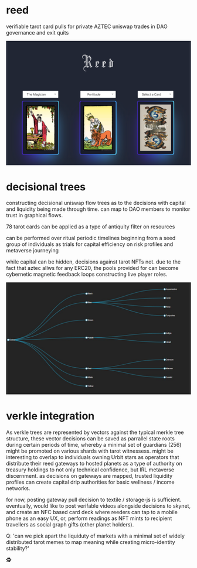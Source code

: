 # reed
verifiable tarot card pulls for private AZTEC uniswap trades in DAO governance and exit quits

![reed](./reed_interface_v2.png)


# decisional trees
constructing decisional uniswap flow trees as to the decisions with capital and liquidity being made through time. can map to DAO members to monitor trust in graphical flows.

78 tarot cards can be applied as a type of antiquity filter on resources

can be performed over ritual periodic timelines beginning from a seed group of individuals as trials for capital efficiency on risk profiles and metaverse journeying

while capital can be hidden, decisions against tarot NFTs not. due to the fact that aztec allws for any ERC20, the pools provided for can become cybernetic magnetic feedback loops constructing live player roles.

![tree](./decisional_trees.png)

# verkle integration

As verkle trees are represented by vectors against the typical merkle tree structure, these vector decisions can be saved as parrallel state roots during certain periods of time, whereby a minimal set of guardians (256) might be promoted on various shards with tarot witnessess. might be interesting to overlap to individuals owning Urbit stars as operators that distribute their reed gateways to hosted planets as a type of authority on treasury holdings to not only technical confidence, but IRL metaverse discernment. as decisions on gateways are mapped, trusted liquidity profiles can create capital drip authorities for basic wellness / income networks.

for now, posting gateway pull decision to textile / storage-js is sufficient. eventually, would like to post verifable videos alongside decisions to skynet, and create an NFC based card deck where reeders can tap to a mobile phone as an easy UX, or, perform readings as NFT mints to recipient travellers as social graph gifts (other planet holders).

Q: 'can we pick apart the liquiduty of markets with a minimal set of widely distributed tarot memes to map meaning while creating micro-identity stability?'

🕵️

